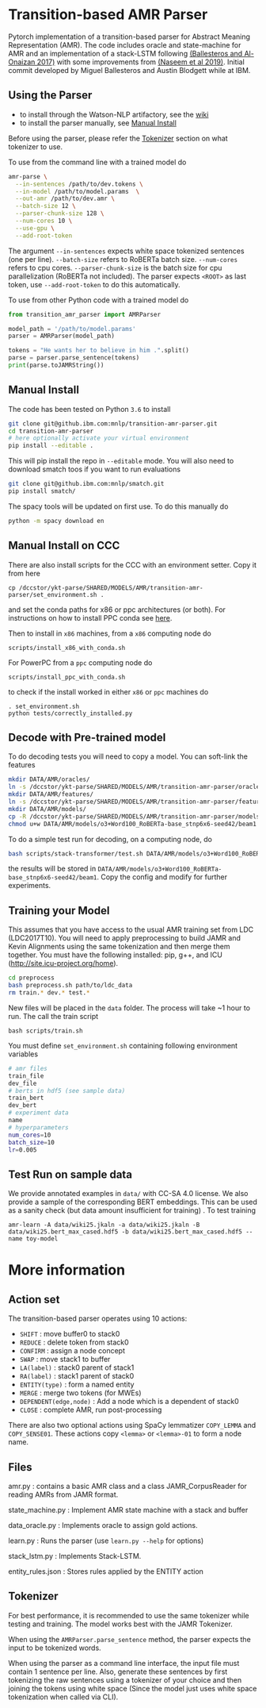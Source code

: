Transition-based AMR Parser
============================

Pytorch implementation of a transition-based parser for Abstract Meaning Representation (AMR). The code includes oracle and state-machine for AMR and an implementation of a stack-LSTM following [(Ballesteros and Al-Onaizan 2017)](https://arxiv.org/abs/1707.07755v1) with some improvements from [(Naseem et al 2019)](https://arxiv.org/abs/1905.13370). Initial commit developed by Miguel Ballesteros and Austin Blodgett while at IBM.

## Using the Parser

- to install through the Watson-NLP artifactory, see the [wiki](https://github.ibm.com/mnlp/transition-amr-parser/wiki/Installing-the-python-package-through-Artifactory)
- to install the parser manually, see [Manual Install](#manual-install)

Before using the parser, please refer the [Tokenizer](#tokenizer) section on what tokenizer to use.

To use from the command line with a trained model do

```bash
amr-parse \
  --in-sentences /path/to/dev.tokens \
  --in-model /path/to/model.params  \
  --out-amr /path/to/dev.amr \
  --batch-size 12 \
  --parser-chunk-size 128 \
  --num-cores 10 \
  --use-gpu \
  --add-root-token  
```

The argument `--in-sentences` expects white space tokenized sentences (one per line). `--batch-size` refers to RoBERTa batch size. `--num-cores` refers to cpu cores. `--parser-chunk-size` is the batch size for cpu parallelization (RoBERTa not included). The parser expects `<ROOT>` as last token, use `--add-root-token` to do this automatically.

To use from other Python code with a trained model do

```python
from transition_amr_parser import AMRParser

model_path = '/path/to/model.params'
parser = AMRParser(model_path)

tokens = "He wants her to believe in him .".split()
parse = parser.parse_sentence(tokens)
print(parse.toJAMRString())
```

## Manual Install

The code has been tested on Python `3.6` to install

```bash
git clone git@github.ibm.com:mnlp/transition-amr-parser.git
cd transition-amr-parser
# here optionally activate your virtual environment
pip install --editable .
```

This will pip install the repo in `--editable` mode. You will also need to
download smatch toos if you want to run evaluations

```bash
git clone git@github.ibm.com:mnlp/smatch.git
pip install smatch/
```

The spacy tools will be updated on first use. To do this manually do

```bash
python -m spacy download en
```

## Manual Install on CCC

There are also install scripts for the CCC with an environment setter. Copy it
from here 

    cp /dccstor/ykt-parse/SHARED/MODELS/AMR/transition-amr-parser/set_environment.sh .

and set the conda paths for x86 or ppc architectures (or both). For
instructions on how to install PPC conda see
[here](https://github.ibm.com/ramon-astudillo/C3-tools#conda-pytorch-installation-for-the-power-pcs).

Then to install in `x86` machines, from a `x86` computing node do 

    scripts/install_x86_with_conda.sh

For PowerPC from a `ppc` computing node do

    scripts/install_ppc_with_conda.sh

to check if the install worked in either `x86` or `ppc` machines do

    . set_environment.sh
    python tests/correctly_installed.py

## Decode with Pre-trained model

To do decoding tests you will need to copy a model. You can soft-link the
features

```bash
mkdir DATA/AMR/oracles/
ln -s /dccstor/ykt-parse/SHARED/MODELS/AMR/transition-amr-parser/oracles/o3+Word100 DATA/AMR/oracles/
mkdir DATA/AMR/features/
ln -s /dccstor/ykt-parse/SHARED/MODELS/AMR/transition-amr-parser/features/o3+Word100_RoBERTa-base DATA/AMR/features/
mkdir DATA/AMR/models/
cp -R /dccstor/ykt-parse/SHARED/MODELS/AMR/transition-amr-parser/models/o3+Word100_RoBERTa-base_stnp6x6-seed42 DATA/AMR/models/
chmod u+w DATA/AMR/models/o3+Word100_RoBERTa-base_stnp6x6-seed42/beam1
```

To do a simple test run for decoding, on a computing node, do

```bash
bash scripts/stack-transformer/test.sh DATA/AMR/models/o3+Word100_RoBERTa-base_stnp6x6-seed42/config.sh DATA/AMR/models/o3+Word100_RoBERTa-base_stnp6x6-seed42/checkpoint70.pt
```

the results will be stored in
`DATA/AMR/models/o3+Word100_RoBERTa-base_stnp6x6-seed42/beam1`. Copy the config
and modify for further experiments.

## Training your Model

This assumes that you have access to the usual AMR training set from LDC
(LDC2017T10). You will need to apply preprocessing to build JAMR and Kevin
Alignments using the same tokenization and then merge them together. You must
have the following installed: pip, g++, and ICU
(http://site.icu-project.org/home).
```bash
cd preprocess
bash preprocess.sh path/to/ldc_data
rm train.* dev.* test.*
```
New files will be placed in the `data` folder. The process will take ~1 hour to run. The call the train script

```
bash scripts/train.sh 
```

You must define `set_environment.sh` containing following environment variables

```bash
# amr files
train_file 
dev_file 
# berts in hdf5 (see sample data)
train_bert  
dev_bert 
# experiment data
name 
# hyperparameters
num_cores=10
batch_size=10 
lr=0.005 
```

## Test Run on sample data

We provide annotated examples in `data/` with CC-SA 4.0 license. We also
provide a sample of the corresponding BERT embeddings. This can be used as a
sanity check (but data amount insufficient for training) . To test training
```
amr-learn -A data/wiki25.jkaln -a data/wiki25.jkaln -B data/wiki25.bert_max_cased.hdf5 -b data/wiki25.bert_max_cased.hdf5 --name toy-model
```

# More information

## Action set

The transition-based parser operates using 10 actions:

  - `SHIFT` : move buffer0 to stack0
  - `REDUCE` : delete token from stack0
  - `CONFIRM` : assign a node concept
  - `SWAP` : move stack1 to buffer
  - `LA(label)` : stack0 parent of stack1
  - `RA(label)` : stack1 parent of stack0
  - `ENTITY(type)` : form a named entity
  - `MERGE` : merge two tokens (for MWEs)
  - `DEPENDENT(edge,node)` : Add a node which is a dependent of stack0
  - `CLOSE` : complete AMR, run post-processing

There are also two optional actions using SpaCy lemmatizer `COPY_LEMMA` and
`COPY_SENSE01`. These actions copy `<lemma>` or `<lemma>-01` to form a node
name.
  
## Files

amr.py : contains a basic AMR class and a class JAMR_CorpusReader for reading AMRs from JAMR format.
  
state_machine.py : Implement AMR state machine with a stack and buffer 

data_oracle.py : Implements oracle to assign gold actions.

learn.py : Runs the parser (use `learn.py --help` for options)

stack_lstm.py : Implements Stack-LSTM. 

entity_rules.json : Stores rules applied by the ENTITY action 

## Tokenizer

For best performance, it is recommended to use the same tokenizer while testing and training. The model works best with the JAMR Tokenizer. 

When using the `AMRParser.parse_sentence` method, the parser expects the input to be tokenized words.

When using the parser as a command line interface, the input file must contain 1 sentence per line. Also, generate these sentences by first tokenizing the raw sentences using a tokenizer of your choice and then joining the tokens using white space (Since the model just uses white space tokenization when called via CLI).
